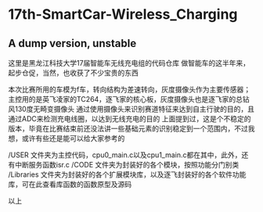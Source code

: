 # 17th-SmartCar-Wireless_Charging
## A dump version, unstable

这里是黑龙江科技大学17届智能车无线充电组的代码仓库
做智能车的这半年来，起步仓促，当然，也收获了不少宝贵的东西

本次比赛所用的车模为f车，转向结构为差速转向，灰度摄像头作为主要传感器；主控用的是英飞凌家的TC264，逐飞家的核心板，灰度摄像头也是逐飞家的总钻风130度无畸变摄像头
通过使用摄像头来识别赛道特征来达到自主行驶的目的，且通过ADC来检测充电线圈，以达到无线充电的目的
上面提到过，这是个不稳定的版本，毕竟在比赛结束前还没法讲一些基础元素的识别稳定到一个范围内，不过我想，或许有些还是能可以给大家参考的

/USER 文件夹为主控代码，cpu0_main.c以及cpu1_main.c都在其中，此外，还有中断服务函数isr.c
/CODE 文件夹为封装好的各个模块，按照功能分门别类
/Libraries 文件夹为封装好的各个扩展模块库，以及逐飞封装好的各个软件功能库，可在此查看库函数的函数原型及源码

以上
